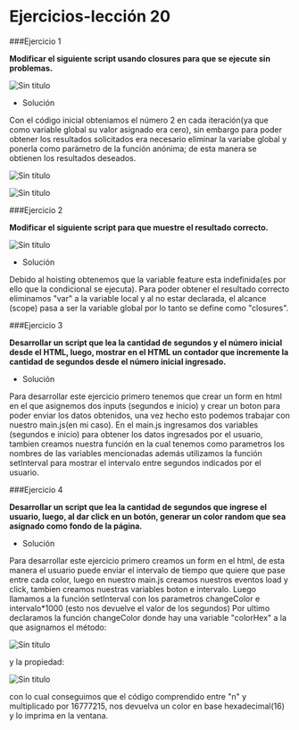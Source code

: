 # Ejercicios-lección 20

###Ejercicio 1

**Modificar el siguiente script usando closures para que se ejecute sin problemas.**

![Sin titulo](http://i66.tinypic.com/zit5vm.png)

+ Solución

Con el código inicial obteniamos el número 2 en cada iteración(ya que como variable global su valor asignado era cero), sin embargo para poder obtener los resultados solicitados era necesario eliminar la variabe global y ponerla como paràmetro de la función anónima; de esta manera se obtienen los resultados deseados.


![Sin titulo](http://i67.tinypic.com/j5jspw.png)

![Sin titulo](http://i67.tinypic.com/2liedlg.png)

###Ejercicio 2

**Modificar el siguiente script para que muestre el resultado correcto.**

![Sin titulo](http://i64.tinypic.com/2pza5w1.png)

+ Solución

Debido al hoisting obtenemos que la variable feature esta indefinida(es por ello que la condicional se ejecuta). Para poder obtener el resultado correcto eliminamos "var"  a la variable local y al no estar declarada, el alcance (scope) pasa a ser la variable global por lo tanto se define como "closures". 

###Ejercicio 3

**Desarrollar un script que lea la cantidad de segundos y el número inicial desde el HTML, luego, mostrar en el HTML un contador que incremente la cantidad de segundos desde el número inicial ingresado.**

+ Solución

Para desarrollar este ejercicio primero tenemos que crear un form en html en el que asignemos dos inputs (segundos e inicio) y crear un boton para poder enviar los datos obtenidos, una vez hecho esto podemos trabajar con nuestro main.js(en mi caso). En el main.js ingresamos dos variables (segundos e inicio) para obtener los datos ingresados por el usuario, tambien creamos nuestra función en la cual tenemos como parametros los nombres de las variables mencionadas además utilizamos la función setInterval para mostrar el intervalo entre segundos indicados por el usuario. 

###Ejercicio 4

**Desarrollar un script que lea la cantidad de segundos que ingrese el usuario, luego, al dar click en un botón, generar un color random que sea asignado como fondo de la página.**

+ Solución

Para desarrollar este ejercicio primero creamos un form en el html, de esta manera el usuario puede enviar el intervalo de tiempo que quiere que pase entre cada color, luego en nuestro main.js creamos nuestros eventos load  y click, tambien creamos nuestras variables boton e intervalo. Luego llamamos a la función setInterval con los parametros changeColor e intervalo*1000 (esto nos devuelve el valor de los segundos) Por ultimo declaramos la función changeColor donde hay una variable "colorHex" a la que asignamos el método: 

![Sin titulo](http://i63.tinypic.com/b6y0d0.png)

y la propiedad: 

![Sin titulo](http://i68.tinypic.com/34hyop3.png)

con lo cual conseguimos que el código comprendido entre "n" y multiplicado por 16777215, nos devuelva un color en base hexadecimal(16) y lo imprima en la ventana. 

